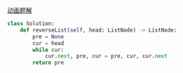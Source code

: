 [动画题解](https://leetcode-cn.com/problems/reverse-linked-list/solution/dong-hua-yan-shi-206-fan-zhuan-lian-biao-by-user74/)


```python
class Solution:
    def reverseList(self, head: ListNode) -> ListNode:
        pre = None
        cur = head
        while cur:
            cur.next, pre, cur = pre, cur, cur.next
        return pre
```
